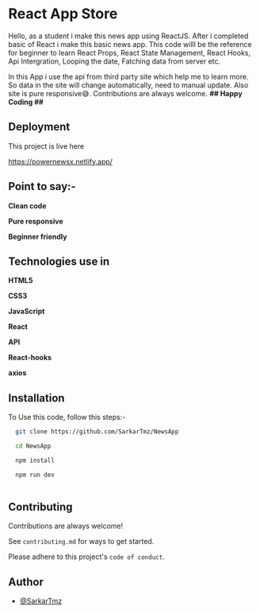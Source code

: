 
# React App Store

Hello, as a student i make this news app using ReactJS. After i completed basic of React i make this basic news app. This code willl be the reference for beginner to learn React Props, React State Management, React Hooks, Api Intergration, Looping the date, Fatching data from server etc.

In this App i use the api from third party site which help me to learn more. So data in the site will change automatically, need to manual update. Also site is pure responsive😅. Contributions are always welcome. **## Happy Coding ##**

## Deployment

This project is live here

https://powernewsx.netlify.app/

## Point to say:-

**Clean code**

**Pure responsive**

**Beginner friendly**



## Technologies use in

**HTML5**

**CSS3**

**JavaScript**

**React**

**API**

**React-hooks**

**axios**


## Installation

To Use this code, follow this steps:-

```bash
  git clone https://github.com/SarkarTmz/NewsApp

  cd NewsApp

  npm install

  npm run dev
  
```
    
## Contributing

Contributions are always welcome!

See `contributing.md` for ways to get started.

Please adhere to this project's `code of conduct`.


## Author

- [@SarkarTmz](https://www.github.com/SarkarTmz)











